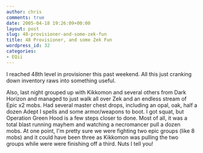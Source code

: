 ```yaml
---
author: chris
comments: true
date: 2005-04-18 19:26:09+00:00
layout: post
slug: 48-provisioner-and-some-zek-fun
title: 48 Provisioner, and some Zek Fun
wordpress_id: 32
categories:
- EQii
---
```


I reached 48th level in provisioner this past weekend. All this just cranking down inventory raws into something useful.

Also, last night grouped up with Kikkomon and several others from Dark Horizon and managed to just walk all over Zek and an endless stream of Epic x2 mobs. Had several master chest drops, including an opal, oak, half a dozen Adept I spells and some armor/weapons to boot. I got squat, but Operation Green Hood is a few steps closer to done. Most of all, it was a total blast running mayhem and watching a necromancer pull a dozen mobs. At one point, I'm pretty sure we were fighting two epic groups (like 8 mobs) and it could have been three as Kikkomon was pulling the two groups while were were finishing off a third. Nuts I tell you!


